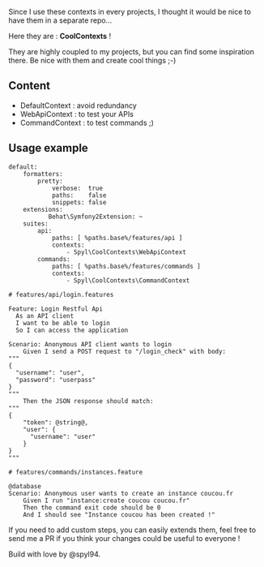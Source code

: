 Since I use these contexts in every projects, I thought it would be nice to have them in a separate repo...

Here they are : **CoolContexts** !

They are highly coupled to my projects, but you can find some inspiration there.
Be nice with them and create cool things ;-)

## Content

+ DefaultContext : avoid redundancy
+ WebApiContext : to test your APIs
+ CommandContext : to test commands ;)

## Usage example

```
default:
    formatters:
        pretty:
            verbose:  true
            paths:    false
            snippets: false
    extensions:
           Behat\Symfony2Extension: ~
    suites:
        api:
            paths: [ %paths.base%/features/api ]
            contexts:
                - Spyl\CoolContexts\WebApiContext
        commands:
            paths: [ %paths.base%/features/commands ]
            contexts:
                - Spyl\CoolContexts\CommandContext
```

```
# features/api/login.features

Feature: Login Restful Api
  As an API client
  I want to be able to login
  So I can access the application

Scenario: Anonymous API client wants to login
    Given I send a POST request to "/login_check" with body:
"""
{
  "username": "user",
  "password": "userpass"
}
"""
    Then the JSON response should match:
"""
{
    "token": @string@,
    "user": {
      "username": "user"
    }
}
"""
```

```
# features/commands/instances.feature

@database
Scenario: Anonymous user wants to create an instance coucou.fr
    Given I run "instance:create coucou coucou.fr"
    Then the command exit code should be 0
    And I should see "Instance coucou has been created !"
```

If you need to add custom steps, you can easily extends them, feel free to send me a PR if you think your changes could be useful to everyone !

Build with love by @spyl94.
